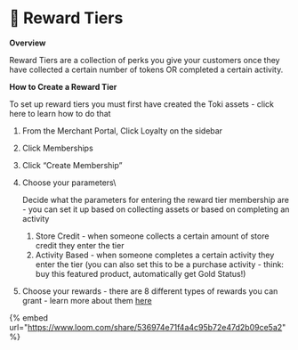 # 🌟 Reward Tiers

**Overview**

Reward Tiers are a collection of perks you give your customers once they have collected a certain number of tokens OR completed a certain activity.

**How to Create a Reward Tier**

To set up reward tiers you must first have created the Toki assets - click here to learn how to do that

1. From the Merchant Portal, Click Loyalty on the sidebar
2. Click Memberships
3. Click “Create Membership”
4.  Choose your parameters\


    Decide what the parameters for entering the reward tier membership are - you can set it up based on collecting assets or based on completing an activity

    1. Store Credit - when someone collects a certain amount of store credit they enter the tier
    2. Activity Based - when someone completes a certain activity they enter the tier (you can also set this to be a purchase activity - think: buy this featured product, automatically get Gold Status!)
5. Choose your rewards - there are 8 different types of rewards you can grant - learn more about them [here](reward-tier-settings.md)





{% embed url="https://www.loom.com/share/536974e71f4a4c95b72e47d2b09ce5a2" %}
